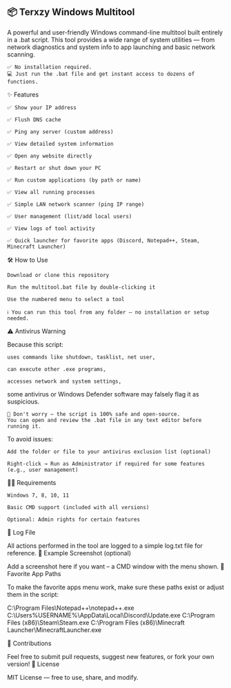 
## 📦 Terxzy Windows Multitool

A powerful and user-friendly Windows command-line multitool built entirely in a .bat script. This tool provides a wide range of system utilities — from network diagnostics and system info to app launching and basic network scanning.

    ✅ No installation required.
    💻 Just run the .bat file and get instant access to dozens of functions.

✨ Features

    ✅ Show your IP address

    ✅ Flush DNS cache

    ✅ Ping any server (custom address)

    ✅ View detailed system information

    ✅ Open any website directly

    ✅ Restart or shut down your PC

    ✅ Run custom applications (by path or name)

    ✅ View all running processes

    ✅ Simple LAN network scanner (ping IP range)

    ✅ User management (list/add local users)

    ✅ View logs of tool activity

    ✅ Quick launcher for favorite apps (Discord, Notepad++, Steam, Minecraft Launcher)

🛠 How to Use

    Download or clone this repository

    Run the multitool.bat file by double-clicking it

    Use the numbered menu to select a tool

    ℹ️ You can run this tool from any folder — no installation or setup needed.

⚠️ Antivirus Warning

Because this script:

    uses commands like shutdown, tasklist, net user,

    can execute other .exe programs,

    accesses network and system settings,

some antivirus or Windows Defender software may falsely flag it as suspicious.

    🧠 Don't worry – the script is 100% safe and open-source.
    You can open and review the .bat file in any text editor before running it.

To avoid issues:

    Add the folder or file to your antivirus exclusion list (optional)

    Right-click → Run as Administrator if required for some features (e.g., user management)

🧑‍💻 Requirements

    Windows 7, 8, 10, 11

    Basic CMD support (included with all versions)

    Optional: Admin rights for certain features

📄 Log File

All actions performed in the tool are logged to a simple log.txt file for reference.
🚀 Example Screenshot (optional)

Add a screenshot here if you want – a CMD window with the menu shown.
📂 Favorite App Paths

To make the favorite apps menu work, make sure these paths exist or adjust them in the script:

C:\Program Files\Notepad++\notepad++.exe
C:\Users\%USERNAME%\AppData\Local\Discord\Update.exe
C:\Program Files (x86)\Steam\Steam.exe
C:\Program Files (x86)\Minecraft Launcher\MinecraftLauncher.exe

🤝 Contributions

Feel free to submit pull requests, suggest new features, or fork your own version!
🧠 License

MIT License — free to use, share, and modify.
